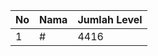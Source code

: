 | No | Nama            | Jumlah Level |
|----|-----------------|--------------|
| 1  | #    |    4416        |

